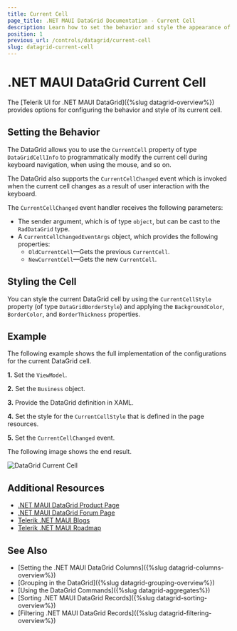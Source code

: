 ```yaml
---
title: Current Cell
page_title: .NET MAUI DataGrid Documentation - Current Cell
description: Learn how to set the behavior and style the appearance of the current cell of the Telerik UI for .NET MAUI DataGrid component.
position: 1
previous_url: /controls/datagrid/current-cell
slug: datagrid-current-cell
---
```


# .NET MAUI DataGrid Current Cell

 The [Telerik UI for .NET MAUI DataGrid]({%slug datagrid-overview%}) provides options for configuring the behavior and style of its current cell.

## Setting the Behavior

The DataGrid allows you to use the `CurrentCell` property of type `DataGridCellInfo` to programmatically modify the current cell during keyboard navigation, when using the mouse, and so on.

The DataGrid also supports the `CurrentCellChanged` event which is invoked when the current cell changes as a result of user interaction with the keyboard.

The `CurrentCellChanged` event handler receives the following parameters:

* The sender argument, which is of type `object`, but can be cast to the `RadDataGrid` type.
* A `CurrentCellChangedEventArgs` object, which provides the following properties:
	- `OldCurrentCell`&mdash;Gets the previous `CurrentCell`.
	- `NewCurrentCell`&mdash;Gets the new `CurrentCell`.

## Styling the Cell

You can style the current DataGrid cell by using the `CurrentCellStyle` property (of type `DataGridBorderStyle`) and applying the `BackgroundColor`, `BorderColor`, and `BorderThickness` properties.

## Example

The following example shows the full implementation of the configurations for the current DataGrid cell.

**1.** Set the `ViewModel`.

<snippet id='datagrid-grouping-propertygroupdescriptor-viewmodel' />

**2.** Set the `Business` object.

<snippet id='datagrid-grouping-propertygroupdescriptor-object' />

**3.** Provide the DataGrid definition in XAML.

<snippet id='datagrid-keyboard-navigation-xaml' />

**4.** Set the style for the `CurrentCellStyle` that is defined in the page resources.

<snippet id='datagrid-keyboard-navigation-style' />

**5.** Set the `CurrentCellChanged` event.

<snippet id='datagrid-currentcell-changed' />

The following image shows the end result.

![DataGrid Current Cell](images/datagrid-keyboard-navigation.png)

## Additional Resources

- [.NET MAUI DataGrid Product Page](https://www.telerik.com/maui-ui/datagrid)
- [.NET MAUI DataGrid Forum Page](https://www.telerik.com/forums/maui?tagId=1801)
- [Telerik .NET MAUI Blogs](https://www.telerik.com/blogs/mobile-net-maui)
- [Telerik .NET MAUI Roadmap](https://www.telerik.com/support/whats-new/maui-ui/roadmap)

## See Also

- [Setting the .NET MAUI DataGrid Columns]({%slug datagrid-columns-overview%})
- [Grouping in the DataGrid]({%slug datagrid-grouping-overview%})
- [Using the DataGrid Commands]({%slug datagrid-aggregates%})
- [Sorting .NET MAUI DataGrid Records]({%slug datagrid-sorting-overview%})
- [Filtering .NET MAUI DataGrid Records]({%slug datagrid-filtering-overview%})